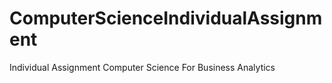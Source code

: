 # ComputerScienceIndividualAssignment
Individual Assignment Computer Science For Business Analytics 
